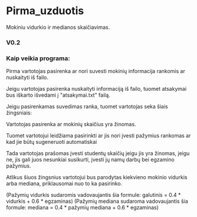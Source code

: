 # Pirma_uzduotis
Mokiniu vidurkio ir medianos skaičiavimas.

### 

### V0.2

### 

### Kaip veikia programa:

Pirma vartotojas pasirenka ar nori suvesti mokinių informacija rankomis ar nuskaityti iš failo.

Jeigu vartotojas pasirenka nuskaityti informaciją iš failo, tuomet atsakymai bus iškarto išvedami į "atsakymai.txt" failą.

Jeigu pasirenkamas suvedimas ranka, tuomet vartotojas seka šiais žingsniais:

Vartotojas pasirenka ar mokinių skaičius yra žinomas.

Tuomet vartotojui leidžiama pasirinkti ar jis nori įvesti pažymius rankomas ar kad jie būtų sugeneruoti automatiskai

Tada vartotojas prašomas įvesti studentų skaičių jeigu jis yra žinomas, jeigu ne, jis gali juos nesunkiai susikurti, įvesti jų namų darbų bei egzamino pažymius.

Atlikus šiuos žingsnius vartotojui bus parodytas kiekvieno mokinio vidurkis arba mediana, priklausomai nuo to ka pasirinko.

(Pažymių vidurkis sudaromis vadovaujantis šia formule: galutinis = 0.4 * vidurkis + 0.6 * egzaminas)
 (Pažymių mediana sudaroma vadovaujantis šia formule: mediana = 0.4 * pažymių mediana + 0.6 * egzaminas)
